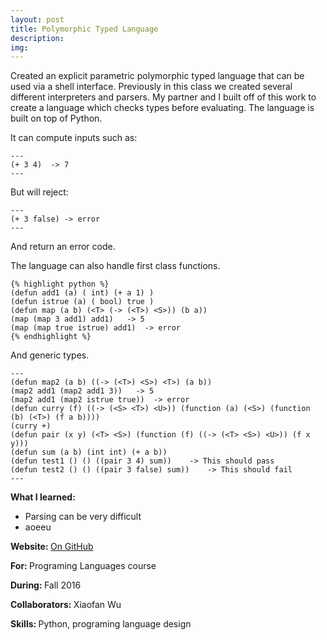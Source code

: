 ```yaml
---
layout: post
title: Polymorphic Typed Language
description: 
img:
---
```


Created an explicit parametric polymorphic typed language that can be used via a shell interface. Previously in this class we created several different interpreters and parsers. My partner and I built off of this work to create a language which checks types before evaluating. The language is built on top of Python.

It can compute inputs such as:

	---
	(+ 3 4)  -> 7
	---

But will reject:

	---
	(+ 3 false) -> error
	---

And return an error code.

The language can also handle first class functions.

	{% highlight python %} 
	(defun add1 (a) ( int) (+ a 1) )
	(defun istrue (a) ( bool) true )
	(defun map (a b) (<T> (-> (<T>) <S>)) (b a))
	(map (map 3 add1) add1)   -> 5
	(map (map true istrue) add1)  -> error
	{% endhighlight %}

And generic types.

	---
	(defun map2 (a b) ((-> (<T>) <S>) <T>) (a b))
	(map2 add1 (map2 add1 3))   -> 5
	(map2 add1 (map2 istrue true))  -> error
	(defun curry (f) ((-> (<S> <T>) <U>)) (function (a) (<S>) (function (b) (<T>) (f a b))))
	(curry +)
	(defun pair (x y) (<T> <S>) (function (f) ((-> (<T> <S>) <U>)) (f x y)))
	(defun sum (a b) (int int) (+ a b)) 
	(defun test1 () () ((pair 3 4) sum))    -> This should pass
	(defun test2 () () ((pair 3 false) sum))    -> This should fail
	---


<b>What I learned:</b>
- Parsing can be very difficult
- aoeeu

<b>Website: </b> <a href="https://github.com/LucyWilcox/PL-2016/blob/master/final.py">On GitHub</a>

<b>For: </b>Programing Languages course

<b>During: </b>Fall 2016

<b>Collaborators: </b>Xiaofan Wu

<b>Skills: </b>Python, programing language design
